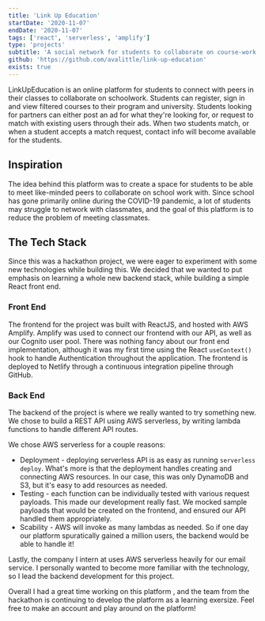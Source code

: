 ```yaml
---
title: 'Link Up Education'
startDate: '2020-11-07'
endDate: '2020-11-07'
tags: ['react', 'serverless', 'amplify']
type: 'projects'
subtitle: 'A social network for students to collaborate on course-work'
github: 'https://github.com/avalittle/link-up-education'
exists: true
---
```


LinkUpEducation is an online platform for students to connect with peers in their classes to collaborate on schoolwork. Students can register, sign in and view filtered courses to their program and university. 
Students looking for partners can either post an ad for what they're looking for, or request to match with 
existing users through their ads. When two students match, or when a student accepts a match request, contact info
will become available for the students. 

## Inspiration
The idea behind this platform was to create a space for students to be able to meet like-minded peers to collaborate
on school work with. Since school has gone primarily online during the COVID-19 pandemic, a lot of students may struggle to network with classmates, and the goal of this platform is to reduce the problem of meeting classmates.

## The Tech Stack
Since this was a hackathon project, we were eager to experiment with some new technologies while building this. 
We decided that we wanted to put emphasis on learning a whole new backend stack, while building a simple React front end.

### Front End
The frontend for the project was built with ReactJS, and hosted with AWS Amplify. Amplify was used to connect our frontend with our API, as well as our Cognito user pool. There was nothing fancy about our front end implementation, although it was my first time using the React `useContext()` hook to handle Authentication throughout the application. The frontend is deployed to Netlify through a continuous integration pipeline through GitHub. 

### Back End
The backend of the project is where we really wanted to try something new. We chose to build a REST API using AWS serverless, by writing lambda functions to handle different API routes. 

We chose AWS serverless for a couple reasons:
- Deployment - deploying serverless API is as easy as running `serverless deploy`. What's more is that the deployment handles creating and connecting AWS resources. In our case, this was only DynamoDB and S3, but it's easy to add resources as needed. 
- Testing - each function can be individually tested with various request payloads. This made our development really fast. We mocked sample payloads that would be created on the frontend, and ensured our API handled them appropriately. 
- Scability - AWS will invoke as many lambdas as needed. So if one day our platform spuratically gained a million users, the backend would be able to handle it!

Lastly, the company I intern at uses AWS serverless heavily for our email service. I personally wanted to become more familiar with the technology, so I lead the backend development for this project. 


Overall I had a great time working on this platform , and the team from the hackathon is continuing to develop the platform as a learning exersize. Feel free to make an account and play around on the platform!